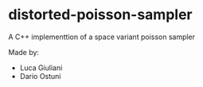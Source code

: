 # distorted-poisson-sampler
A C++ implementtion of a space variant poisson sampler

Made by:

* Luca Giuliani
* Dario Ostuni
